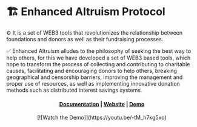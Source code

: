 # 🏗 Enhanced Altruism Protocol

⚙️ It is a set of WEB3 tools that revolutionizes the relationship between foundations and donors as well as their fundraising processes.

 ✅ Enhanced Altruism alludes to the philosophy of seeking the best way to help others, for this we have developed a set of WEB3 based tools, which hope to transform the process of collecting and contributing to charitable causes, facilitating and encouraging donors to help others, breaking geographical and censorship barriers, improving the management and proper use of resources, as well as implementing innovative donation methods such as distributed interest savings systems.

<h4 align="center">
  <a href="https://effective-altruism-protocol.gitbook.io/enhanced-altruism-protocol-english-version">Documentation</a> |
  <a href="https://eaprotocol-five.vercel.app/">Website</a> |
  <a href="https://youtu.be/-tM_h7kg5xo">Demo</a>
</h4>

<p align="center">[![Watch the Demo]](https://youtu.be/-tM_h7kg5xo)</p>
